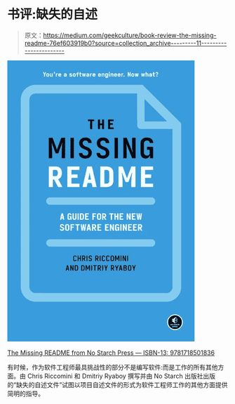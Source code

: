 # 书评:缺失的自述

> 原文：<https://medium.com/geekculture/book-review-the-missing-readme-76ef603919b0?source=collection_archive---------11----------------------->

![](img/f86e943e8aed95740626600b64e0bb82.png)

[The Missing README from No Starch Press — ISBN-13: 9781718501836](https://nostarch.com/missing-readme)

有时候，作为软件工程师最具挑战性的部分不是编写软件:而是工作的所有其他方面。由 Chris Riccomini 和 Dmitriy Ryaboy 撰写并由 No Starch 出版社出版的“缺失的自述文件”试图以项目自述文件的形式为软件工程师工作的其他方面提供简明的指导。